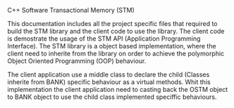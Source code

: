 C++ Software Transactional Memory (STM)

This documentation includes all the project specific files that required to build the STM library and the
client code to use the library. The client code is demostrate the usage of the STM API (Application Programming Interface).
The STM library is a object based implementation, where the client need to inherite from the library on order to
achieve the polymorphic Object Oriented Programming (OOP) behaviour. 

The client application use a middle class to declare the child (Classes inherite from BANK) specific behaviour as a virtual methods. 
Whit this implementation the client application need to casting back the OSTM object to BANK object to use the child class
implemented speciffic behaviours.  





